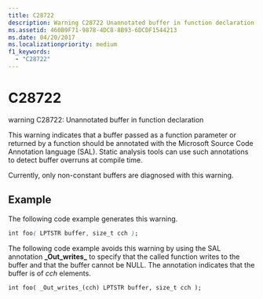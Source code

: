 ```yaml
---
title: C28722
description: Warning C28722 Unannotated buffer in function declaration.
ms.assetid: 460B9F71-9878-4DC8-8B93-6DCDF1544213
ms.date: 04/20/2017
ms.localizationpriority: medium 
f1_keywords: 
  - "C28722"
---
```


# C28722


warning C28722: Unannotated buffer in function declaration

This warning indicates that a buffer passed as a function parameter or returned by a function should be annotated with the Microsoft Source Code Annotation language (SAL). Static analysis tools can use such annotations to detect buffer overruns at compile time.

Currently, only non-constant buffers are diagnosed with this warning.

## <span id="Example"></span><span id="example"></span><span id="EXAMPLE"></span>Example


The following code example generates this warning.

```CSS
int foo( LPTSTR buffer, size_t cch );  
```

The following code example avoids this warning by using the SAL annotation **\_Out\_writes\_** to specify that the called function writes to the buffer and that the buffer cannot be NULL. The annotation indicates that the buffer is of *cch* elements.

```
int foo( _Out_writes_(cch) LPTSTR buffer, size_t cch );
```

 

 






